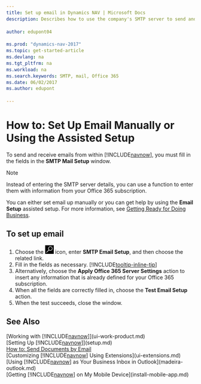 ```yaml
---
title: Set up email in Dynamics NAV | Microsoft Docs
description: Describes how to use the company's SMTP server to send and receive email messages within Dynamics NAV, or alternatively how to use the email server settings created with the Office 365 subscription.
 
author: edupont04

ms.prod: "dynamics-nav-2017"
ms.topic: get-started-article
ms.devlang: na
ms.tgt_pltfrm: na
ms.workload: na
ms.search.keywords: SMTP, mail, Office 365
ms.date: 06/02/2017
ms.author: edupont

---
```

# How to: Set Up Email Manually or Using the Assisted Setup
To send and receive emails from within [!INCLUDE[navnow](includes/navnow_md.md)], you must fill in the fields in the **SMTP Mail Setup** window.

> [!NOTE]  
>   Instead of entering the SMTP server details, you can use a function to enter them with information from your Office 365 subscription.

You can either set email up manually or you can get help by using the **Email Setup** assisted setup. For more information, see [Getting Ready for Doing Business](ui-get-ready-business.md).  

## To set up email
1. Choose the ![Search for Page or Report](media/ui-search/search_small.png "Search for Page or Report icon") icon, enter **SMTP Email Setup**, and then choose the related link.
2. Fill in the fields as necessary. [!INCLUDE[tooltip-inline-tip](includes/tooltip-inline-tip_md.md)]
3. Alternatively, choose the **Apply Office 365 Server Settings** action to insert any information that is already defined for your Office 365 subscription.
4. When all the fields are correctly filled in, choose the **Test Email Setup** action.
5. When the test succeeds, close the window.

## See Also  
[Working with [!INCLUDE[navnow](includes/navnow_md.md)]](ui-work-product.md)  
[Setting Up [!INCLUDE[navnow](includes/navnow_md.md)]](setup.md)  
[How to: Send Documents by Email](ui-how-send-documents-email.md)  
[Customizing [!INCLUDE[navnow](includes/navnow_md.md)] Using Extensions](ui-extensions.md)  
[Using [!INCLUDE[navnow](includes/navnow_md.md)] as Your Business Inbox in Outlook](madeira-outlook.md)  
[Getting [!INCLUDE[navnow](includes/navnow_md.md)] on My Mobile Device](install-mobile-app.md)
